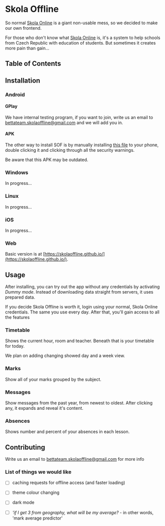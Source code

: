 # Skola Offline

So normal [Skola Online](https://www.skolaonline.cz/) is a giant non-usable mess, so we decided to make our own frontend.

For those who don't know what [Skola Online](https://www.skolaonline.cz/) is, it's a system to help schools from Czech Republic with education of students. But sometimes it creates more pain than gain...

## Table of Contents

## Installation
### Android
#### GPlay
We have internal testing program, if you want to join, write us an email to [bettateam.skolaoffline@gmail.com](bettateam.skolaoffline@gmail.com) and we will add you in.

#### APK
The other way to install SOF is by manually installing [this file](skola_offline.apk) to your phone, double clicking it and clicking through all the security warnings.

Be aware that this APK may be outdated.

### Windows
In progress...

### Linux
In progress...

### iOS
In progress...


### Web
Basic version is at [https://skolaoffline.github.io/](https://skolaoffline.github.io/).

## Usage
After installing, you can try out the app without any credentials by activating *Dummy mode*. Instead of downloading data straight from servers, it uses prepared data.

If you decide Skola Offline is worth it, login using your normal, Skola Online credentials. The same you use every day. After that, you'll gain access to all the features

### Timetable
Shows the current hour, room and teacher. Beneath that is your timetable for today.

We plan on adding changing showed day and a week view.

### Marks
Show all of your marks grouped by the subject.

### Messages
Show messages from the past year, from newest to oldest. After clicking any, it expands and reveal it's content.

### Absences
Shows number and percent of your absences in each lesson.

## Contributing
Write us an email to bettateam.skolaoffline@gmail.com for more info


### List of things we would like
- [ ] caching requests for offline access (and faster loading)
- [ ] theme colour changing
- [ ] dark mode
- [ ] *'if I get 3 from geography, what will be my average?* - in other words, 'mark average predictor'

